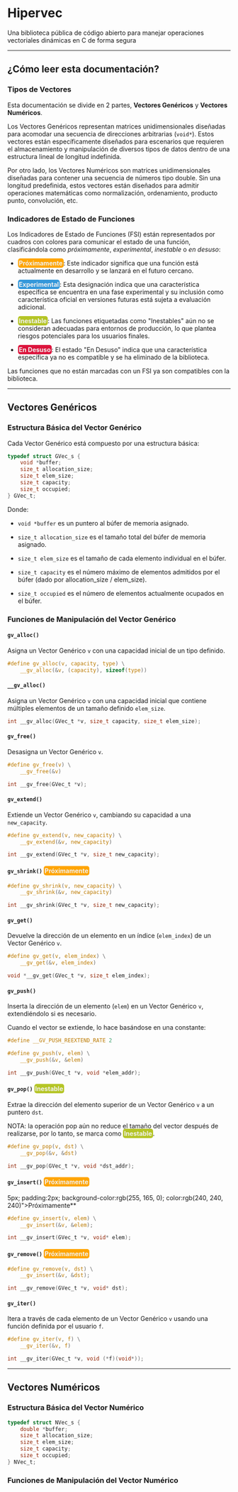 # Hipervec

Una biblioteca pública de código abierto para manejar operaciones vectoriales dinámicas en C de forma segura

---

## ¿Cómo leer esta documentación?

### Tipos de Vectores

Esta documentación se divide en 2 partes, **Vectores Genéricos** y **Vectores Numéricos**.

Los Vectores Genéricos representan matrices unidimensionales diseñadas para acomodar una secuencia de direcciones arbitrarias (`void*`). Estos vectores están específicamente diseñados para escenarios que requieren el almacenamiento y manipulación de diversos tipos de datos dentro de una estructura lineal de longitud indefinida.

Por otro lado, los Vectores Numéricos son matrices unidimensionales diseñadas para contener una secuencia de números tipo double. Sin una longitud predefinida, estos vectores están diseñados para admitir operaciones matemáticas como normalización, ordenamiento, producto punto, convolución, etc.

### Indicadores de Estado de Funciones

Los Indicadores de Estado de Funciones (FSI) están representados por cuadros con colores para comunicar el estado de una función, clasificándola como _próximamente_, _experimental_, _inestable_ o _en desuso_:

- **<span style="border-radius:5px; padding:2px; background-color:rgb(255, 165, 0); color:rgb(240, 240, 240)">Próximamente</span>**: Este indicador significa que una función está actualmente en desarrollo y se lanzará en el futuro cercano.

- **<span style="border-radius:5px; padding:2px; background-color:rgb(52, 152, 219); color:rgb(240, 240, 240)">Experimental</span>**: Esta designación indica que una característica específica se encuentra en una fase experimental y su inclusión como característica oficial en versiones futuras está sujeta a evaluación adicional.

- **<span style="border-radius:5px; padding:2px; background-color:rgb(181, 197, 38); color:rgb(240, 240, 240)">Inestable</span>**: Las funciones etiquetadas como "Inestables" aún no se consideran adecuadas para entornos de producción, lo que plantea riesgos potenciales para los usuarios finales.

- **<span style="border-radius:5px; padding:2px; background-color:rgb(220, 20, 60); color:rgb(240, 240, 240)">En Desuso</span>**: El estado "En Desuso" indica que una característica específica ya no es compatible y se ha eliminado de la biblioteca.

Las funciones que no están marcadas con un FSI ya son compatibles con la biblioteca.

---

## Vectores Genéricos

### Estructura Básica del Vector Genérico

Cada Vector Genérico está compuesto por una estructura básica:

```c
typedef struct GVec_s {
    void *buffer;
    size_t allocation_size;
    size_t elem_size;
    size_t capacity; 
    size_t occupied;
} GVec_t;
```

Donde:

- `void *buffer` es un puntero al búfer de memoria asignado.

- `size_t allocation_size` es el tamaño total del búfer de memoria asignado.

- `size_t elem_size` es el tamaño de cada elemento individual en el búfer.

- `size_t capacity` es el número máximo de elementos admitidos por el búfer (dado por allocation_size / elem_size).

- `size_t occupied` es el número de elementos actualmente ocupados en el búfer.

### Funciones de Manipulación del Vector Genérico

#### `gv_alloc()`

Asigna un Vector Genérico `v` con una capacidad inicial de un tipo definido.

```c
#define gv_alloc(v, capacity, type) \
    __gv_alloc(&v, (capacity), sizeof(type))
```

#### `__gv_alloc()`

Asigna un Vector Genérico `v` con una capacidad inicial que contiene múltiples elementos de un tamaño definido `elem_size`.

```c
int __gv_alloc(GVec_t *v, size_t capacity, size_t elem_size);
```

#### `gv_free()`

Desasigna un Vector Genérico `v`.

```c
#define gv_free(v) \
    __gv_free(&v)

int __gv_free(GVec_t *v);
```

#### `gv_extend()`

Extiende un Vector Genérico `v`, cambiando su capacidad a una `new_capacity`.

```c
#define gv_extend(v, new_capacity) \
    __gv_extend(&v, new_capacity)

int __gv_extend(GVec_t *v, size_t new_capacity);
```

#### `gv_shrink()` **<span style="border-radius:5px; padding:2px; background-color:rgb(255, 165, 0); color:rgb(240, 240, 240)">Próximamente</span>**

```c
#define gv_shrink(v, new_capacity) \
    __gv_shrink(&v, new_capacity)

int __gv_shrink(GVec_t *v, size_t new_capacity);
```

#### `gv_get()`

Devuelve la dirección de un elemento en un índice (`elem_index`) de un Vector Genérico `v`.

```c
#define gv_get(v, elem_index) \
    __gv_get(&v, elem_index)

void *__gv_get(GVec_t *v, size_t elem_index);
```

#### `gv_push()`

Inserta la dirección de un elemento (`elem`) en un Vector Genérico `v`, extendiéndolo si es necesario.

Cuando el vector se extiende, lo hace basándose en una constante:

```c
#define __GV_PUSH_REEXTEND_RATE 2
```

```c
#define gv_push(v, elem) \
    __gv_push(&v, &elem)

int __gv_push(GVec_t *v, void *elem_addr);
```

#### `gv_pop()` **<span style="border-radius:5px; padding:2px; background-color:rgb(181, 197, 38); color:rgb(240, 240, 240)">Inestable</span>**

Extrae la dirección del elemento superior de un Vector Genérico `v` a un puntero `dst`.

NOTA: la operación pop aún no reduce el tamaño del vector después de realizarse, por lo tanto, se marca como **<span style="border-radius:5px; padding:2px; background-color:rgb(181, 197, 38); color:rgb(240, 240, 240)">Inestable</span>**.

```c
#define gv_pop(v, dst) \
    __gv_pop(&v, &dst)

int __gv_pop(GVec_t *v, void *dst_addr);
```

#### `gv_insert()` **<span style="border-radius:5px; padding:2px; background-color:rgb(255, 165, 0); color:rgb(240, 240, 240)">Próximamente</span>**

5px; padding:2px; background-color:rgb(255, 165, 0); color:rgb(240, 240, 240)">Próximamente</span>**

```c
#define gv_insert(v, elem) \
    __gv_insert(&v, &elem);

int __gv_insert(GVec_t *v, void* elem);
```

#### `gv_remove()` **<span style="border-radius:5px; padding:2px; background-color:rgb(255, 165, 0); color:rgb(240, 240, 240)">Próximamente</span>**

```c
#define gv_remove(v, dst) \
    __gv_insert(&v, &dst);

int __gv_remove(GVec_t *v, void* dst);
```

#### `gv_iter()`

Itera a través de cada elemento de un Vector Genérico `v` usando una función definida por el usuario `f`.

```c
#define gv_iter(v, f) \
    __gv_iter(&v, f)

int __gv_iter(GVec_t *v, void (*f)(void*));
```

---

## Vectores Numéricos

### Estructura Básica del Vector Numérico

```c
typedef struct NVec_s {
    double *buffer;
    size_t allocation_size;
    size_t elem_size;
    size_t capacity; 
    size_t occupied;
} NVec_t;
```

### Funciones de Manipulación del Vector Numérico
